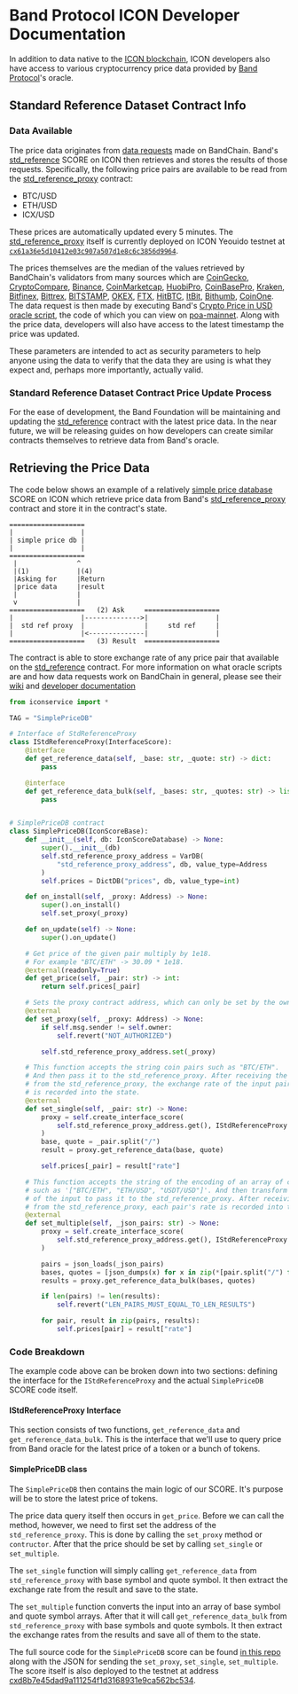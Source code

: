 # Band Protocol ICON Developer Documentation

In addition to data native to the [ICON blockchain](https://www.icondev.io/docs/what-is-icon), ICON developers also have access to various cryptocurrency price data provided by [Band Protocol](https://bandprotocol.com/)'s oracle.

## Standard Reference Dataset Contract Info

### Data Available

The price data originates from [data requests](https://github.com/bandprotocol/bandchain/wiki/System-Overview#oracle-data-request) made on BandChain. Band's [std_reference](https://bicon.tracker.solidwallet.io/contract/cxc79c2120992356eac409d5cf5ff650f2780a6995) SCORE on ICON then retrieves and stores the results of those requests. Specifically, the following price pairs are available to be read from the [std_reference_proxy](https://bicon.tracker.solidwallet.io/contract/cx61a36e5d10412e03c907a507d1e8c6c3856d9964) contract:

- BTC/USD
- ETH/USD
- ICX/USD

These prices are automatically updated every 5 minutes. The [std_reference_proxy](https://bicon.tracker.solidwallet.io/contract/cx61a36e5d10412e03c907a507d1e8c6c3856d9964) itself is currently deployed on ICON Yeouido testnet at [`cx61a36e5d10412e03c907a507d1e8c6c3856d9964`](https://bicon.tracker.solidwallet.io/contract/cx61a36e5d10412e03c907a507d1e8c6c3856d9964#readcontract).

The prices themselves are the median of the values retrieved by BandChain's validators from many sources which are [CoinGecko](https://www.coingecko.com/api/documentations/v3), [CryptoCompare](https://min-api.cryptocompare.com/), [Binance](https://github.com/binance-exchange/binance-official-api-docs/blob/master/rest-api.md), [CoinMarketcap](https://coinmarketcap.com/), [HuobiPro](https://www.huobi.vc/en-us/exchange/), [CoinBasePro](https://pro.coinbase.com/), [Kraken](https://www.kraken.com/), [Bitfinex](https://www.bitfinex.com/), [Bittrex](https://global.bittrex.com/), [BITSTAMP](https://www.bitstamp.net/), [OKEX](https://www.okex.com/), [FTX](https://ftx.com/), [HitBTC](https://hitbtc.com/), [ItBit](https://www.itbit.com/), [Bithumb](https://www.bithumb.com/), [CoinOne](https://coinone.co.kr/). The data request is then made by executing Band's [Crypto Price in USD oracle script](https://docs.bandchain.org/built-in-oracle-scripts/crypto-price-1), the code of which you can view on [poa-mainnet](https://guanyu-poa.cosmoscan.io/oracle-script/8). Along with the price data, developers will also have access to the latest timestamp the price was updated.

These parameters are intended to act as security parameters to help anyone using the data to verify that the data they are using is what they expect and, perhaps more importantly, actually valid.

### Standard Reference Dataset Contract Price Update Process

For the ease of development, the Band Foundation will be maintaining and updating the [std_reference](https://bicon.tracker.solidwallet.io/contract/cxc79c2120992356eac409d5cf5ff650f2780a6995) contract with the latest price data. In the near future, we will be releasing guides on how developers can create similar contracts themselves to retrieve data from Band's oracle.

## Retrieving the Price Data

The code below shows an example of a relatively [simple price database](https://bicon.tracker.solidwallet.io/contract/cxd8b7e45dad9a111254f1d3168931e9ca562bc534) SCORE on ICON which retrieve price data from Band's [std_reference_proxy](https://bicon.tracker.solidwallet.io/contract/cx61a36e5d10412e03c907a507d1e8c6c3856d9964) contract and store it in the contract's state.

```shell=
===================
|                 |
| simple price db |
|                 |
===================
 |               ^
 |(1)            |(4)
 |Asking for     |Return
 |price data     |result
 |               |
 v               |
===================   (2) Ask     ===================
|                 |-------------->|                 |
|  std ref proxy  |               |     std ref     |
|                 |<--------------|                 |
===================   (3) Result  ===================

```

The contract is able to store exchange rate of any price pair that available on the [std_reference](https://bicon.tracker.solidwallet.io/contract/cxc79c2120992356eac409d5cf5ff650f2780a6995) contract. For more information on what oracle scripts are and how data requests work on BandChain in general, please see their [wiki](https://github.com/bandprotocol/bandchain/wiki/System-Overview#oracle-data-request) and [developer documentation](https://docs.bandchain.org/dapp-developers/requesting-data-from-bandchain)

```python
from iconservice import *

TAG = "SimplePriceDB"

# Interface of StdReferenceProxy
class IStdReferenceProxy(InterfaceScore):
    @interface
    def get_reference_data(self, _base: str, _quote: str) -> dict:
        pass

    @interface
    def get_reference_data_bulk(self, _bases: str, _quotes: str) -> list:
        pass


# SimplePriceDB contract
class SimplePriceDB(IconScoreBase):
    def __init__(self, db: IconScoreDatabase) -> None:
        super().__init__(db)
        self.std_reference_proxy_address = VarDB(
            "std_reference_proxy_address", db, value_type=Address
        )
        self.prices = DictDB("prices", db, value_type=int)

    def on_install(self, _proxy: Address) -> None:
        super().on_install()
        self.set_proxy(_proxy)

    def on_update(self) -> None:
        super().on_update()

    # Get price of the given pair multiply by 1e18.
    # For example "BTC/ETH" -> 30.09 * 1e18.
    @external(readonly=True)
    def get_price(self, _pair: str) -> int:
        return self.prices[_pair]

    # Sets the proxy contract address, which can only be set by the owner.
    @external
    def set_proxy(self, _proxy: Address) -> None:
        if self.msg.sender != self.owner:
            self.revert("NOT_AUTHORIZED")

        self.std_reference_proxy_address.set(_proxy)

    # This function accepts the string coin pairs such as "BTC/ETH".
    # And then pass it to the std_reference_proxy. After receiving the output
    # from the std_reference_proxy, the exchange rate of the input pair
    # is recorded into the state.
    @external
    def set_single(self, _pair: str) -> None:
        proxy = self.create_interface_score(
            self.std_reference_proxy_address.get(), IStdReferenceProxy
        )
        base, quote = _pair.split("/")
        result = proxy.get_reference_data(base, quote)

        self.prices[_pair] = result["rate"]

    # This function accepts the string of the encoding of an array of coin pairs
    # such as '["BTC/ETH", "ETH/USD", "USDT/USD"]'. And then transform the format
    # of the input to pass it to the std_reference_proxy. After receiving the output
    # from the std_reference_proxy, each pair's rate is recorded into the state.
    @external
    def set_multiple(self, _json_pairs: str) -> None:
        proxy = self.create_interface_score(
            self.std_reference_proxy_address.get(), IStdReferenceProxy
        )

        pairs = json_loads(_json_pairs)
        bases, quotes = [json_dumps(x) for x in zip(*[pair.split("/") for pair in pairs])]
        results = proxy.get_reference_data_bulk(bases, quotes)

        if len(pairs) != len(results):
            self.revert("LEN_PAIRS_MUST_EQUAL_TO_LEN_RESULTS")

        for pair, result in zip(pairs, results):
            self.prices[pair] = result["rate"]

```

### Code Breakdown

The example code above can be broken down into two sections: defining the interface for the `IStdReferenceProxy` and the actual `SimplePriceDB` SCORE code itself.

#### IStdReferenceProxy Interface

This section consists of two functions, `get_reference_data` and `get_reference_data_bulk`. This is the interface that we'll use to query price from Band oracle for the latest price of a token or a bunch of tokens.

#### SimplePriceDB class

The `SimplePriceDB` then contains the main logic of our SCORE. It's purpose will be to store the latest price of tokens.

The price data query itself then occurs in `get_price`. Before we can call the method, however, we need to first set the address of the `std_reference_proxy`. This is done by calling the `set_proxy` method or `contructor`. After that the price should be set by calling `set_single` or `set_multiple`.

The `set_single` function will simply calling `get_reference_data` from `std_reference_proxy` with base symbol and quote symbol. It then extract the exchange rate from the result and save to the state.

The `set_multiple` function converts the input into an array of base symbol and quote symbol arrays. After that it will call `get_reference_data_bulk` from `std_reference_proxy` with base symbols and quote symbols. It then extract the exchange rates from the results and save all of them to the state.

The full source code for the `SimplePriceDB` score can be found [in this repo](https://github.com/bandprotocol/band-icon-integration-example/tree/master/simple_price_db) along with the JSON for sending the `set_proxy`, `set_single`, `set_multiple`. The score itself is also deployed to the testnet at address [cxd8b7e45dad9a111254f1d3168931e9ca562bc534](https://bicon.tracker.solidwallet.io/contract/cxd8b7e45dad9a111254f1d3168931e9ca562bc534#readcontract).
